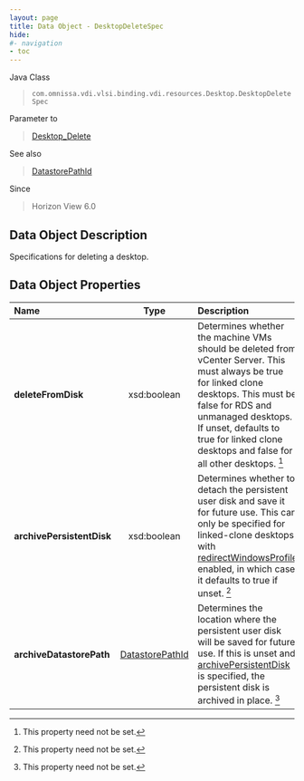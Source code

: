 ```yaml
---
layout: page
title: Data Object - DesktopDeleteSpec
hide:
#- navigation
- toc
---
```






Java Class
> `com.omnissa.vdi.vlsi.binding.vdi.resources.Desktop.DesktopDeleteSpec`

Parameter to
> [Desktop_Delete](vdi.resources.Desktop.md#delete)

See also
> [DatastorePathId](vdi.entity.DatastorePathId.md)

Since
> Horizon View 6.0


## Data Object Description

Specifications for deleting a desktop.

## Data Object Properties

 Name | Type | Description
:---|:---:|:---
**deleteFromDisk**|  xsd:boolean|  Determines whether the machine VMs should be deleted from vCenter Server. This must always be true for linked clone desktops. This must be false for RDS and unmanaged desktops. If unset, defaults to true for linked clone desktops and false for all other desktops. [^1]
**archivePersistentDisk**|  xsd:boolean|  Determines whether to detach the persistent user disk and save it for future use. This can only be specified for linked-clone desktops with [redirectWindowsProfile](vdi.resources.Desktop.PersistentDiskSettings.md#redirectWindowsProfile) enabled, in which case it defaults to true if unset. [^1]
**archiveDatastorePath**| [DatastorePathId](vdi.entity.DatastorePathId.md)|  Determines the location where the persistent user disk will be saved for future use. If this is unset and [archivePersistentDisk](vdi.resources.Desktop.DesktopDeleteSpec.md#archivePersistentDisk) is specified, the persistent disk is archived in place. [^1]
 


 


[^1]: This property need not be set.